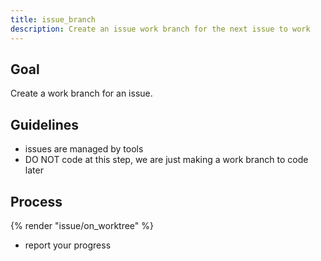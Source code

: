 ```yaml
---
title: issue_branch
description: Create an issue work branch for the next issue to work
---
```


## Goal

Create a work branch for an issue.

## Guidelines

- issues are managed by tools
- DO NOT code at this step, we are just making a work branch to code later

## Process

{% render "issue/on_worktree" %}
- report your progress
